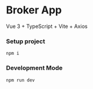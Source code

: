# Broker App
Vue 3 + TypeScript + Vite + Axios

### Setup project
```
npm i
```

### Development Mode
```
npm run dev
```
